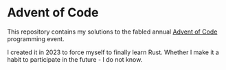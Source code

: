 # Advent of Code

This repository contains my solutions to the fabled annual [Advent of
Code](https://adventofcode.com) programming event.

I created it in 2023 to force myself to finally learn Rust. Whether I make it a
habit to participate in the future - I do not know.
